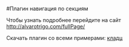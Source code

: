 #Плагин навигация по секциям

Чтобы узнать подробнее перейдите на сайт <a href="http://alvarotrigo.com/fullPage/">http://alvarotrigo.com/fullPage/</a>

Скачать плагин со всеми примерами: <a href="https://github.com/alvarotrigo/fullpage.js/archive/master.zip">кладц</a>